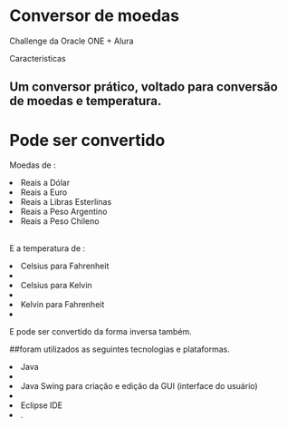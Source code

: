 # Conversor de moedas

<p>Challenge da Oracle ONE + Alura<p>
  
<p>Caracteristicas<p>
 
## Um conversor prático, voltado para conversão de moedas e temperatura.
  
  # Pode ser convertido
  
  <p>Moedas de :<p>
    <li>Reais a Dólar</li>
    <li>Reais a Euro</li>
    <li>Reais a Libras Esterlinas</li>
    <li>Reais a Peso Argentino</li>
    <li>Reais a Peso Chileno</li><br>
  
   
  <p>E a temperatura de :<p>
    
  <li>Celsius para Fahrenheit<li>
  <li>Celsius para Kelvin<li>
  <li>Kelvin para Fahrenheit<li>
    
  <p>E pode ser convertido da forma inversa também.<p>
    
 ##foram utilizados as seguintes tecnologias e plataformas.

 <li>Java<li><br>
 <li>Java Swing para criação e edição da GUI (interface do usuário)<li><br>
 <li>Eclipse IDE<li>.
    
 
   
    
    
